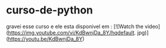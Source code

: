 # curso-de-python
 
gravei esse curso e ele esta disponivel em :
[![Watch the video](https://img.youtube.com/vi/KdBwnjDa_8Y/hqdefault.
jpg)]
(https://youtu.be/KdBwnjDa_8Y)  
